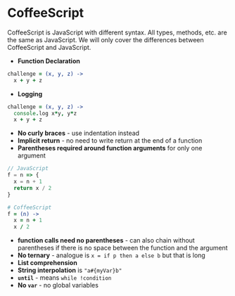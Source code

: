 # CoffeeScript
CoffeeScript is JavaScript with different syntax. All types, methods, etc. are
the same as JavaScript. We will only cover the differences between
CoffeeScript and JavaScript.
- __Function Declaration__
``` coffeescript
challenge = (x, y, z) ->
  x + y + z
```
- __Logging__
``` coffeescript
challenge = (x, y, z) ->
  console.log x*y, y*z
  x + y + z
```
- __No curly braces__ - use indentation instead
- __Implicit return__ - no need to write return at the end of a function
- __Parentheses required around function arguments__ for only one argument
``` js
// JavaScript
f = n => {
  x = n + 1
  return x / 2
}
```
``` coffeescript
# CoffeeScript
f = (n) ->
  x = n + 1
  x / 2
```
- __function calls need no parentheses__ - can also chain without parentheses if there
  is no space between the function and the argument
- __No ternary__ - analogue is `x = if p then a else b` but that is long
- __List comprehension__
- __String interpolation__ is `"a#{myVar}b"`
- __`until`__ - means `while !condition`
- __No `var`__ - no global variables
